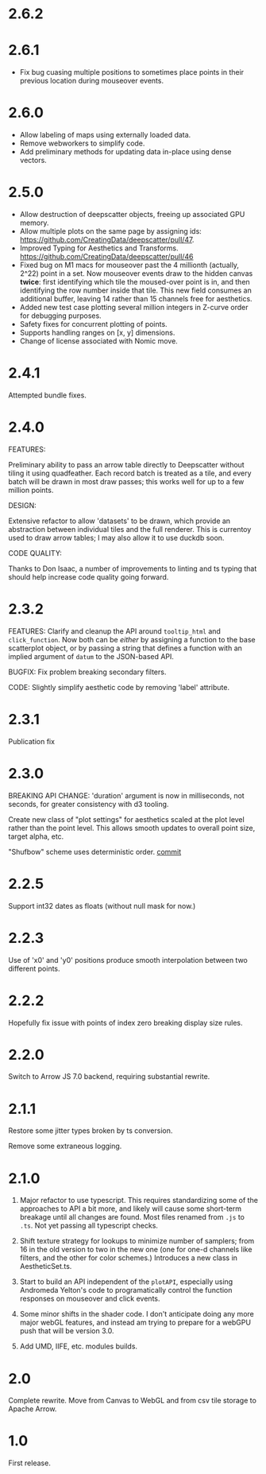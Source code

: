 # 2.6.2

# 2.6.1

- Fix bug cuasing multiple positions to sometimes place points in their previous location during mouseover events.

# 2.6.0

- Allow labeling of maps using externally loaded data.
- Remove webworkers to simplify code.
- Add preliminary methods for updating data in-place using dense vectors.

# 2.5.0

- Allow destruction of deepscatter objects, freeing up associated GPU memory.
- Allow multiple plots on the same page by assigning ids: https://github.com/CreatingData/deepscatter/pull/47.
- Improved Typing for Aesthetics and Transforms. https://github.com/CreatingData/deepscatter/pull/46
- Fixed bug on M1 macs for mouseover past the 4 millionth (actually, 2^22) point in a set. Now mouseover events draw to the hidden canvas **twice**: first identifying which tile the moused-over point is in, and then identifying the row number inside that tile. This new field consumes an additional buffer, leaving 14 rather than 15 channels free for aesthetics.
- Added new test case plotting several million integers in Z-curve order for debugging purposes.
- Safety fixes for concurrent plotting of points.
- Supports handling ranges on [x, y] dimensions.
- Change of license associated with Nomic move.

# 2.4.1

Attempted bundle fixes.

# 2.4.0

FEATURES:

Preliminary ability to pass an arrow table directly to Deepscatter without tiling it using quadfeather. Each record batch is treated as a tile, and every batch will be drawn in most draw passes; this works well for up to a few million points.

DESIGN:

Extensive refactor to allow 'datasets' to be drawn, which provide an abstraction between individual tiles and the full renderer. This is currentoy used to draw arrow tables; I may also allow it to use duckdb soon.

CODE QUALITY:

Thanks to Don Isaac, a number of improvements to linting and ts typing that should help increase code quality going forward.

# 2.3.2

FEATURES: Clarify and cleanup the API around `tooltip_html` and `click_function`. Now both can be _either_ by assigning a function to the base scatterplot object, or by passing a string that defines a function with an implied argument of `datum` to the JSON-based API.

BUGFIX: Fix problem breaking secondary filters.

CODE: Slightly simplify aesthetic code by removing 'label' attribute.

# 2.3.1

Publication fix

# 2.3.0

BREAKING API CHANGE: 'duration' argument is now in milliseconds, not seconds, for greater consistency with d3 tooling.

Create new class of "plot settings" for aesthetics scaled at the plot level rather than the point level. This allows smooth updates to overall point size, target alpha, etc.

"Shufbow" scheme uses deterministic order. [commit](https://github.com/CreatingData/deepscatter/commit/a54fad1fcc2650b6fe5d08823be26e286e0e2edd)

# 2.2.5

Support int32 dates as floats (without null mask for now.)

# 2.2.3

Use of 'x0' and 'y0' positions produce smooth interpolation between two different points.

# 2.2.2

Hopefully fix issue with points of index zero breaking display size rules.

# 2.2.0

Switch to Arrow JS 7.0 backend, requiring substantial rewrite.

# 2.1.1

Restore some jitter types broken by ts conversion.

Remove some extraneous logging.

# 2.1.0

1. Major refactor to use typescript. This requires standardizing some of the approaches to API a bit more, and
   likely will cause some short-term breakage until all changes are found. Most
   files renamed from `.js` to `.ts`. Not yet passing all typescript checks.

2. Shift texture strategy for lookups to minimize number of samplers; from 16 in the old version to two
   in the new one (one for one-d channels like filters, and the other for color schemes.) Introduces a new
   class in AestheticSet.ts.

3. Start to build an API independent of the `plotAPI`, especially using Andromeda Yelton's code to programatically
   control the function responses on mouseover and click events.

4. Some minor shifts in the shader code. I don't anticipate doing any more major webGL features, and instead am
   trying to prepare for a webGPU push that will be version 3.0.

5. Add UMD, IIFE, etc. modules builds.

# 2.0

Complete rewrite. Move from Canvas to WebGL and from csv tile storage to Apache Arrow.

# 1.0

First release.
